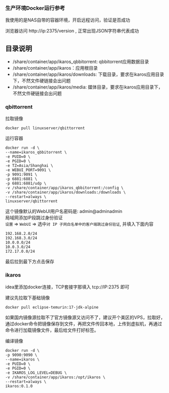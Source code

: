 ### 生产环境Docker运行参考

我使用的是NAS自带的容器环境，开启远程访问，验证是否成功

浏览器访问 http://ip:2375/version , 正常出现JSON字符串代表成功

## 目录说明

- /share/container/app/ikaros_qbbitorrent: qbbitorrent应用数据目录
- /share/container/app/ikaros：应用根目录
- /share/container/app/ikaros/downloads: 下载目录，要求在ikaros应用目录下，不然文件硬链接会出问题
- /share/container/app/ikaros/media: 媒体目录，要求在ikaros应用目录下，不然文件硬链接会出问题

### qbittorrent

拉取镜像

```shell
docker pull linuxserver/qbittorrent
```

运行容器

```shell
docker run -d \
--name=ikaros_qbbitorrent \
-e PUID=0 \
-e PGID=0 \
-e TZ=Asia/Shanghai \
-e WEBUI_PORT=9091 \
-p 9091:9091 \
-p 6881:6881 \
-p 6881:6881/udp \
-v /share/container/app/ikaros_qbbitorrent:/config \
-v /share/container/app/ikaros/downloads:/downloads \
--restart=always \
linuxserver/qbittorrent
```

这个镜像默认的WebUI用户名密码是: admin@adminadmin  
局域网添加IP段跳过身份验证  
`设置` => `WebUI` => 选中`对 IP 子网白名单中的客户端跳过身份验证`, 并填入下面内容  

```text
192.168.2.0/24
192.168.3.0/24
10.0.0.0/24
10.0.3.0/24
172.17.0.0/24
```

最后拉到最下方点击保存

### ikaros

idea里添加docker连接，TCP套接字那填入 tcp://IP:2375 即可

建议先拉取下基础镜像

```shell
docker pull eclipse-temurin:17-jdk-alpine
```

如果国内镜像源拉取不了官方镜像源又访问不了，建议开个美区的VPS，拉取好，通过docker命令把镜像保存到文件，再把文件传回本地，上传到虚拟机，再通过命令进行加载镜像文件，最后给文件打好标签。

编译镜像

```shell
docker run -d \
-p 9090:9090 \
--name=ikaros \
-e PUID=0 \
-e PGID=0 \
-e IKAROS_LOG_LEVEL=DEBUG \
-v /share/container/app/ikaros:/opt/ikaros \
--restart=always \
ikaros:0.1.0
```
